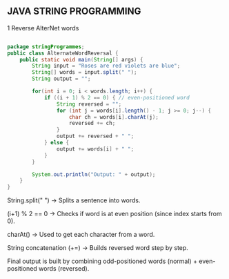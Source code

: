 ## JAVA STRING PROGRAMMING

1 Reverse AlterNet words

```java

package stringProgrammes;
public class AlternateWordReversal {
    public static void main(String[] args) {
        String input = "Roses are red violets are blue";
        String[] words = input.split(" ");
        String output = "";

        for(int i = 0; i < words.length; i++) {
            if ((i + 1) % 2 == 0) { // even-positioned word
                String reversed = "";
                for (int j = words[i].length() - 1; j >= 0; j--) {
                	char ch = words[i].charAt(j);
                    reversed += ch;
                }
                output += reversed + " ";
            } else {
                output += words[i] + " ";
            }
        }

        System.out.println("Output: " + output);
    }
}

```
String.split(" ") → Splits a sentence into words.

(i+1) % 2 == 0 → Checks if word is at even position (since index starts from 0).

charAt() → Used to get each character from a word.

String concatenation (+=) → Builds reversed word step by step.

Final output is built by combining odd-positioned words (normal) + even-positioned words (reversed).